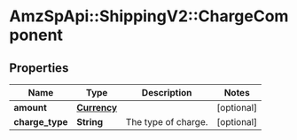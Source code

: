 # AmzSpApi::ShippingV2::ChargeComponent

## Properties
Name | Type | Description | Notes
------------ | ------------- | ------------- | -------------
**amount** | [**Currency**](Currency.md) |  | [optional] 
**charge_type** | **String** | The type of charge. | [optional] 

